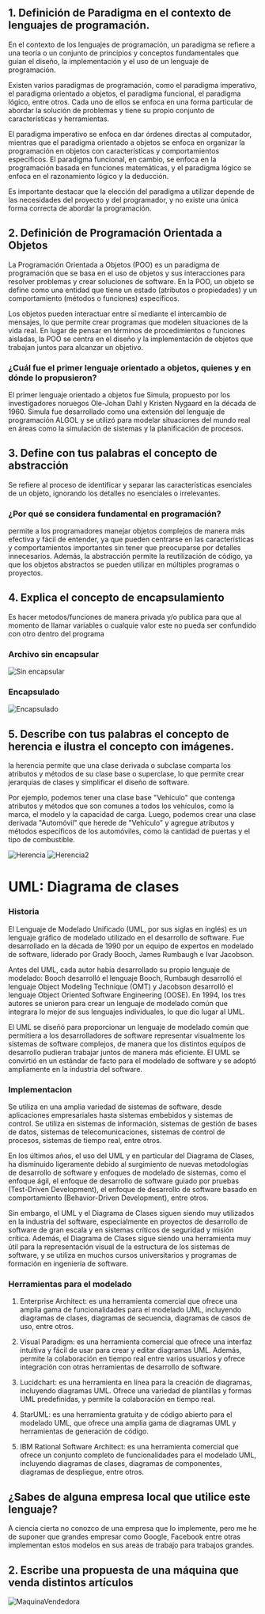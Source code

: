 ## 1. Definición de Paradigma en el contexto de lenguajes de programación.
En el contexto de los lenguajes de programación, un paradigma se refiere a una teoría o un conjunto de principios y conceptos fundamentales que guían el diseño, la implementación y el uso de un lenguaje de programación.

Existen varios paradigmas de programación, como el paradigma imperativo, el paradigma orientado a objetos, el paradigma funcional, el paradigma lógico, entre otros. Cada uno de ellos se enfoca en una forma particular de abordar la solución de problemas y tiene su propio conjunto de características y herramientas.

El paradigma imperativo se enfoca en dar órdenes directas al computador, mientras que el paradigma orientado a objetos se enfoca en organizar la programación en objetos con características y comportamientos específicos. El paradigma funcional, en cambio, se enfoca en la programación basada en funciones matemáticas, y el paradigma lógico se enfoca en el razonamiento lógico y la deducción.

Es importante destacar que la elección del paradigma a utilizar depende de las necesidades del proyecto y del programador, y no existe una única forma correcta de abordar la programación.

## 2. Definición de Programación Orientada a Objetos
La Programación Orientada a Objetos (POO) es un paradigma de programación que se basa en el uso de objetos y sus interacciones para resolver problemas y crear soluciones de software. En la POO, un objeto se define como una entidad que tiene un estado (atributos o propiedades) y un comportamiento (métodos o funciones) específicos.

Los objetos pueden interactuar entre sí mediante el intercambio de mensajes, lo que permite crear programas que modelen situaciones de la vida real. En lugar de pensar en términos de procedimientos o funciones aisladas, la POO se centra en el diseño y la implementación de objetos que trabajan juntos para alcanzar un objetivo.

### ¿Cuál fue el primer lenguaje orientado a objetos, quienes y en dónde lo propusieron? 
El primer lenguaje orientado a objetos fue Simula, propuesto por los investigadores noruegos Ole-Johan Dahl y Kristen Nygaard en la década de 1960. Simula fue desarrollado como una extensión del lenguaje de programación ALGOL y se utilizó para modelar situaciones del mundo real en áreas como la simulación de sistemas y la planificación de procesos.

## 3. Define con tus palabras el concepto de abstracción 
 Se refiere al proceso de identificar y separar las características esenciales de un objeto, ignorando los detalles no esenciales o irrelevantes. 

###  ¿Por qué se considera fundamental en programación? 
permite a los programadores manejar objetos complejos de manera más efectiva y fácil de entender, ya que pueden centrarse en las características y comportamientos importantes sin tener que preocuparse por detalles innecesarios. Además, la abstracción permite la reutilización de código, ya que los objetos abstractos se pueden utilizar en múltiples programas o proyectos.

## 4. Explica el concepto de encapsulamiento
Es hacer metodos/funciones de manera privada y/o publica para que al momento de llamar variables o cualquie valor este no pueda ser confundido con otro dentro del programa

### Archivo sin encapsular
![Sin encapsular](https://github.com/crisdaniel900/ProgrOO/blob/main/ParadigmaOO/01.png)

### Encapsulado
![Encapsulado](https://github.com/crisdaniel900/ProgrOO/blob/main/ParadigmaOO/02.png)

## 5. Describe con tus palabras el concepto de herencia e ilustra el concepto con imágenes.
la herencia permite que una clase derivada o subclase comparta los atributos y métodos de su clase base o superclase, lo que permite crear jerarquías de clases y simplificar el diseño de software.

Por ejemplo, podemos tener una clase base "Vehículo" que contenga atributos y métodos que son comunes a todos los vehículos, como la marca, el modelo y la capacidad de carga. Luego, podemos crear una clase derivada "Automóvil" que herede de "Vehículo" y agregue atributos y métodos específicos de los automóviles, como la cantidad de puertas y el tipo de combustible.

![Herencia](https://github.com/crisdaniel900/ProgrOO/blob/main/ParadigmaOO/herencia.jpg)
![Herencia2](https://github.com/crisdaniel900/ProgrOO/blob/main/ParadigmaOO/herencia2.jpg)

# UML: Diagrama de clases
### Historia
El Lenguaje de Modelado Unificado (UML, por sus siglas en inglés) es un lenguaje gráfico de modelado utilizado en el desarrollo de software. Fue desarrollado en la década de 1990 por un equipo de expertos en modelado de software, liderado por Grady Booch, James Rumbaugh e Ivar Jacobson.

Antes del UML, cada autor había desarrollado su propio lenguaje de modelado: Booch desarrolló el lenguaje Booch, Rumbaugh desarrolló el lenguaje Object Modeling Technique (OMT) y Jacobson desarrolló el lenguaje Object Oriented Software Engineering (OOSE). En 1994, los tres autores se unieron para crear un lenguaje de modelado común que integrara lo mejor de sus lenguajes individuales, lo que dio lugar al UML.

El UML se diseñó para proporcionar un lenguaje de modelado común que permitiera a los desarrolladores de software representar visualmente los sistemas de software complejos, de manera que los distintos equipos de desarrollo pudieran trabajar juntos de manera más eficiente. El UML se convirtió en un estándar de facto para el modelado de software y se adoptó ampliamente en la industria del software.

### Implementacion
Se utiliza en una amplia variedad de sistemas de software, desde aplicaciones empresariales hasta sistemas embebidos y sistemas de control. Se utiliza en sistemas de información, sistemas de gestión de bases de datos, sistemas de telecomunicaciones, sistemas de control de procesos, sistemas de tiempo real, entre otros.

En los últimos años, el uso del UML y en particular del Diagrama de Clases, ha disminuido ligeramente debido al surgimiento de nuevas metodologías de desarrollo de software y enfoques de modelado de sistemas, como el enfoque ágil, el enfoque de desarrollo de software guiado por pruebas (Test-Driven Development), el enfoque de desarrollo de software basado en comportamiento (Behavior-Driven Development), entre otros.

Sin embargo, el UML y el Diagrama de Clases siguen siendo muy utilizados en la industria del software, especialmente en proyectos de desarrollo de software de gran escala y en sistemas críticos de seguridad y misión crítica. Además, el Diagrama de Clases sigue siendo una herramienta muy útil para la representación visual de la estructura de los sistemas de software, y se utiliza en muchos cursos universitarios y programas de formación en ingeniería de software.

### Herramientas para el modelado
1. Enterprise Architect: es una herramienta comercial que ofrece una amplia gama de funcionalidades para el modelado UML, incluyendo diagramas de clases, diagramas de secuencia, diagramas de casos de uso, entre otros.

2. Visual Paradigm: es una herramienta comercial que ofrece una interfaz intuitiva y fácil de usar para crear y editar diagramas UML. Además, permite la colaboración en tiempo real entre varios usuarios y ofrece integración con otras herramientas de desarrollo de software.

3. Lucidchart: es una herramienta en línea para la creación de diagramas, incluyendo diagramas UML. Ofrece una variedad de plantillas y formas UML predefinidas, y permite la colaboración en tiempo real.

4. StarUML: es una herramienta gratuita y de código abierto para el modelado UML, que ofrece una amplia gama de diagramas UML y herramientas de generación de código.

5. IBM Rational Software Architect: es una herramienta comercial que ofrece un conjunto completo de funcionalidades para el modelado UML, incluyendo diagramas de clases, diagramas de componentes, diagramas de despliegue, entre otros. 

## ¿Sabes de alguna empresa local que utilice este lenguaje?
A ciencia cierta no conozco de una empresa que lo implemente, pero me he de suponer que grandes empresar como Google, Facebook entre otras implementan estos modelos en sus areas de trabajo para trabajos grandes.

## 2.  Escribe una propuesta de una máquina que venda distintos artículos
![MaquinaVendedora](https://github.com/crisdaniel900/ProgrOO/blob/main/ParadigmaOO/Maquina%20Expendedora.jpg)
